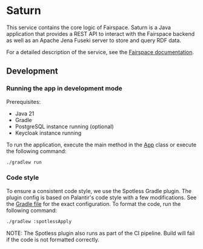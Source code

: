 # Saturn

This service contains the core logic of Fairspace. Saturn is a Java application that provides a REST API to interact
with the Fairspace backend as well as an Apache Jena Fuseki server to store and query RDF data.

For a detailed description of the service, see the [Fairspace documentation](../../README.adoc).

## Development

### Running the app in development mode

Prerequisites:

- Java 21
- Gradle
- PostgreSQL instance running (optional)
- Keycloak instance running

To run the application, execute the main method in the [App](src/main/java/io/fairspace/saturn/App.java) class or execute the following command:

```bash
./gradlew run
```

### Code style

To ensure a consistent code style, we use the Spotless Gradle plugin. The plugin config is based on Palantir's code style with a few modifications. See the [Gradle file](build.gradle) for the exact configuration.
To format the code, run the following command:

```bash
./gradlew :spotlessApply
```

NOTE: The Spotless plugin also runs as part of the CI pipeline. Build will fail if the code is not formatted correctly.


